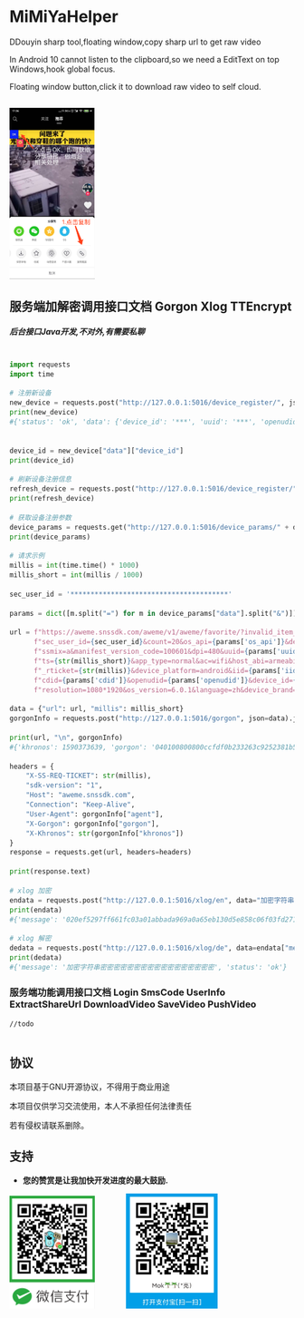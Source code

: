 # MiMiYaHelper
DDouyin sharp tool,floating window,copy sharp url to get raw video



In Android 10 cannot listen to the clipboard,so we need a EditText on top Windows,hook global focus. 

Floating window button,click it to download raw video to self cloud.


##
<div>
  <a><img src="./snapshoot/WX20200517-173855@2x.png" height="30%" width="30%"></a>           &nbsp;&nbsp;&nbsp;&nbsp;&nbsp;&nbsp;&nbsp;&nbsp;&nbsp;&nbsp;&nbsp;&nbsp;
</div>

## 服务端加解密调用接口文档  Gorgon Xlog TTEncrypt
##### 后台接口Java开发,不对外,有需要私聊

```python

import requests
import time

# 注册新设备
new_device = requests.post("http://127.0.0.1:5016/device_register/", json={}).json()
print(new_device)
#{'status': 'ok', 'data': {'device_id': '***', 'uuid': '***', 'openudid': '***', 'cdid': '***', 'mc': '***', 'sim_serial_number': '***', 'clientudid': '***', 'req_id': '***', 'build_serial': '***', 'first_reg_time': ***, 'install_id': '***', 'new_user': ***, 'channel': '***', 'os_api': '***', 'device_type': '***'}, 'agent': '***'}


device_id = new_device["data"]["device_id"]
print(device_id)

# 刷新设备注册信息
refresh_device = requests.post("http://127.0.0.1:5016/device_register/", json={"device_id": device_id}).json()
print(refresh_device)

# 获取设备注册参数
device_params = requests.get("http://127.0.0.1:5016/device_params/" + device_id).json()
print(device_params)

# 请求示例
millis = int(time.time() * 1000)
millis_short = int(millis / 1000)

sec_user_id = '***************************************'

params = dict([m.split("=") for m in device_params["data"].split("&")])

url = f"https://aweme.snssdk.com/aweme/v1/aweme/favorite/?invalid_item_count=0&is_hiding_invalid_item=0&max_cursor=0&" \
      f"sec_user_id={sec_user_id}&count=20&os_api={params['os_api']}&device_type={params['device_type']}&" \
      f"ssmix=a&manifest_version_code=100601&dpi=480&uuid={params['uuid']}&app_name=aweme&version_name=10.6.0&" \
      f"ts={str(millis_short)}&app_type=normal&ac=wifi&host_abi=armeabi-v7a&update_version_code=10609900&channel=xiaomi&" \
      f"_rticket={str(millis)}&device_platform=android&iid={params['iid']}&version_code=100600&" \
      f"cdid={params['cdid']}&openudid={params['openudid']}&device_id={params['device_id']}&" \
      f"resolution=1080*1920&os_version=6.0.1&language=zh&device_brand=Xiaomi&aid=1128"

data = {"url": url, "millis": millis_short}
gorgonInfo = requests.post("http://127.0.0.1:5016/gorgon", json=data).json()

print(url, "\n", gorgonInfo)
#{'khronos': 1590373639, 'gorgon': '040100800800ccfdf0b233263c9252381b50880d73efe2b7af06', 'status': 'ok'}

headers = {
	"X-SS-REQ-TICKET": str(millis),
	"sdk-version": "1",
	"Host": "aweme.snssdk.com",
	"Connection": "Keep-Alive",
	"User-Agent": gorgonInfo["agent"],
	"X-Gorgon": gorgonInfo["gorgon"],
	"X-Khronos": str(gorgonInfo["khronos"])
}
response = requests.get(url, headers=headers)

print(response.text)

# xlog 加密
endata = requests.post("http://127.0.0.1:5016/xlog/en", data="加密字符串密密密密密密密密密密密密密密密密密".encode("utf-8")).json()
print(endata)
#{'message': '020ef5297ff661fc03a01abbada969a0a65eb130d5e858c06f03fd2712a2f8a51af34581d895f924455793e99ca7c276aac6afd7ef6c404ecaa76691c2a2bcd7d0f37a7370e28599f87f81468e459c9947b0f5ffbf', 'status': 'ok'}

# xlog 解密
dedata = requests.post("http://127.0.0.1:5016/xlog/de", data=endata["message"].encode("utf-8")).json()
print(dedata)
#{'message': '加密字符串密密密密密密密密密密密密密密密密密', 'status': 'ok'}

```

### 服务端功能调用接口文档 Login SmsCode UserInfo ExtractShareUrl DownloadVideo SaveVideo PushVideo 
```
//todo


```






## 协议

本项目基于GNU开源协议，不得用于商业用途

本项目仅供学习交流使用，本人不承担任何法律责任

若有侵权请联系删除。

## 支持

  * **您的赞赏是让我加快开发进度的最大鼓励.**

<div>
  <a><img src="https://github.com/satng/images/blob/master/WX20200520-084311%402x.png" height="30%" width="30%"></a>           &nbsp;&nbsp;&nbsp;&nbsp;&nbsp;&nbsp;&nbsp;&nbsp;&nbsp;&nbsp;&nbsp;&nbsp;
  <a><img src="https://github.com/satng/images/blob/master/WX20200520-084414%402x.png" height="32%" width="32%"></a>
</div>
